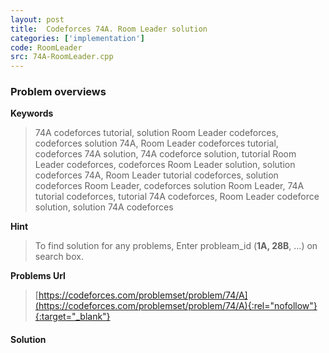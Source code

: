 ```yaml
---
layout: post
title:  Codeforces 74A. Room Leader solution
categories: ['implementation']
code: RoomLeader
src: 74A-RoomLeader.cpp
---
```

### **Problem overviews**

**Keywords**
> 74A codeforces tutorial, solution Room Leader codeforces, codeforces solution 74A, Room Leader codeforces tutorial, codeforces 74A solution, 74A codeforce solution, tutorial Room Leader codeforces, codeforces Room Leader solution, solution codeforces 74A, Room Leader tutorial codeforces, solution codeforces Room Leader, codeforces solution Room Leader, 74A tutorial codeforces, tutorial 74A codeforces, Room Leader codeforce solution, solution 74A codeforces

**Hint**
> To find solution for any problems, Enter probleam_id (**1A, 28B**, ...) on search box. 

**Problems Url**
> [https://codeforces.com/problemset/problem/74/A](https://codeforces.com/problemset/problem/74/A){:rel="nofollow"}{:target="_blank"}

#### **Solution**



